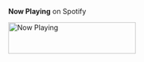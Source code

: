 **Now Playing** on Spotify

<a href="https://now-playing-lxemily.vercel.app/now-playing?open">
    <img src="https://now-playing-lxemily.vercel.app/now-playing" width="256" height="64" alt="Now Playing">
</a>
